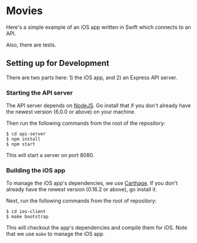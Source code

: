 # Movies

Here's a simple example of an iOS app written in Swift which connects to an API.

Also, there are tests.

## Setting up for Development

There are two parts here: 1) the iOS app, and 2) an Express API server.

### Starting the API server

The API server depends on [NodeJS](https://nodejs.org). Go install that if you don't already have the newest version (6.0.0 or above) on your machine.

Then run the following commands from the root of the repository:

```
$ cd api-server
$ npm install
$ npm start
```

This will start a server on port 8080.

### Building the iOS app

To manage the iOS app's dependencies, we use [Carthage](https://github.com/Carthage/Carthage). If you don't already have the newest version (0.16.2 or above), go install it.

Next, run the following commands from the root of repository:

```
$ cd ios-client
$ make bootstrap
```

This will checkout the app's dependencies and compile them for iOS. Note that we use `make` to manage the iOS app.
